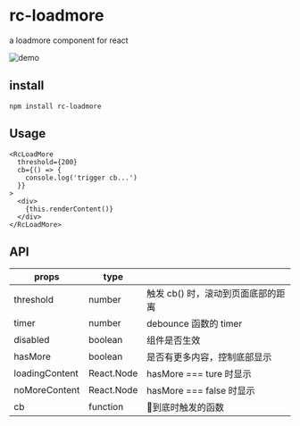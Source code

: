 # rc-loadmore

a loadmore component for react

![demo](https://stackblitz.com/edit/rc-loadmore)

## install

```
npm install rc-loadmore
```

## Usage

```
<RcLoadMore
  threshold={200}
  cb={() => {
    console.log('trigger cb...')
  }}
>
  <div>
    {this.renderContent()}
  </div>
</RcLoadMore>
```

## API

| props | type | |
| ---| --- | -- |
| threshold | number | 触发 cb() 时，滚动到页面底部的距离 |
| timer | number | debounce 函数的 timer |
| disabled | boolean | 组件是否生效 |
| hasMore | boolean | 是否有更多内容，控制底部显示 |
| loadingContent | React.Node | hasMore === ture 时显示 |
| noMoreContent | React.Node | hasMore === false 时显示 |
| cb | function | 到底时触发的函数 |